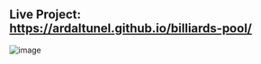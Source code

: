 ## Live Project: https://ardaltunel.github.io/billiards-pool/

![image](https://github.com/ardaltunel/billiards-pool/assets/35379428/670a27a8-5bdf-4806-b91a-9319cafa30ca)
